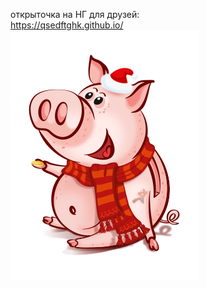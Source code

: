 открыточка на НГ для друзей:
<br>
https://qsedftghk.github.io/
<br>
![Preview](https://github.com/qsedftghk/qsedftghk.github.io/blob/master/preview.png)
